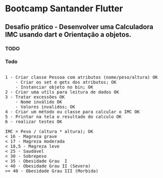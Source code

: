 # Bootcamp Santander Flutter
## Desafio prático - Desenvolver uma Calculadora IMC usando dart e Orientação a objetos.

### TODO
### Todo

<pre>

1 - Criar classe Pessoa com atributos (nome/peso/altura) OK
    - Criar os set e gets dos atributos; OK
    - Instanciar objeto no bin; OK
2 - Criar uma utils para leitura de dados OK
3 - Tratar excessões OK
    - Nome inválido OK
    - Valores invalidos; OK
4 - Criar um método ou classe para calcular o IMC OK
5 - Printar na tela o resultado do calculo OK
6 - realizar testes OK

IMC = Peso / (altura * altura); OK
< 16 - Magreza grave 
< 17 - Magreza moderada
< 18,5 - Magreza leve
< 25 - Saudável
< 30 - Sobrepeso
< 35 - Obesidade Grau  I
< 40 - Obesidade Grau II (Severa)
>= 40 - Obesidade Grau III (Morbida)

</pre>



